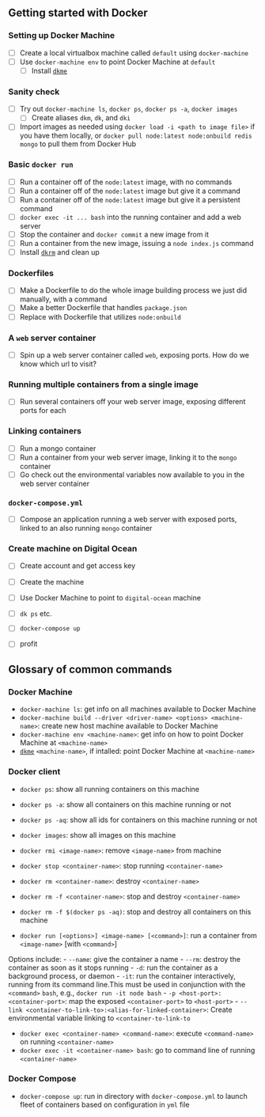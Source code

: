 ## Getting started with Docker

### Setting up Docker Machine

- [ ] Create a local virtualbox machine called `default` using `docker-machine`
- [ ] Use `docker-machine env` to point Docker Machine at `default`
  - [ ] Install [`dkme`](https://github.com/joshwyatt/dkme)
 
### Sanity check

- [ ] Try out `docker-machine ls`, `docker ps`, `docker ps -a`, `docker images`
  - [ ] Create aliases `dkm`, `dk`, and `dki`
- [ ] Import images as needed using `docker load -i <path to image file>` if you have them locally, or `docker pull node:latest node:onbuild redis mongo` to pull them from Docker Hub
 
### Basic `docker run`

- [ ] Run a container off of the `node:latest` image, with no commands
- [ ] Run a container off of the `node:latest` image but give it a command
- [ ] Run a container off of the `node:latest` image but give it a persistent command
- [ ] `docker exec -it ... bash` into the running container and add a web server
- [ ] Stop the container and `docker commit` a new image from it
- [ ] Run a container from the new image, issuing a `node index.js` command
- [ ] Install [`dkrm`](https://github.com/joshwyatt/dkrm) and clean up
 
### Dockerfiles

- [ ] Make a Dockerfile to do the whole image building process we just did manually, with a command
- [ ] Make a better Dockerfile that handles `package.json`
- [ ] Replace with Dockerfile that utilizes `node:onbuild`
 
### A `web` server container

- [ ] Spin up a web server container called `web`, exposing ports. How do we know which url to visit?

### Running multiple containers from a single image

- [ ] Run several containers off your web server image, exposing different ports for each

### Linking containers

- [ ] Run a mongo container
- [ ] Run a container from your web server image, linking it to the `mongo` container
- [ ] Go check out the environmental variables now available to you in the web server container

### `docker-compose.yml`

- [ ] Compose an application running a web server with exposed ports, linked to an also running `mongo` container

### Create machine on Digital Ocean

- [ ] Create account and get access key
- [ ] Create the machine
- [ ] Use Docker Machine to point to `digital-ocean` machine
- [ ] `dk ps` etc.
- [ ] `docker-compose up`
- [ ] profit


## Glossary of common commands

### Docker Machine

 - `docker-machine ls`: get info on all machines available to Docker Machine
 - `docker-machine build --driver <driver-name> <options> <machine-name>`: create new host machine available to Docker Machine
 - `docker-machine env <machine-name>`: get info on how to point Docker Machine at `<machine-name>`
 - [`dkme`](https://github.com/joshwyatt/dkme) `<machine-name>`, if intalled: point Docker Machine at `<machine-name>`

### Docker client

 - `docker ps`: show all running containers on this machine
 - `docker ps -a`: show all containers on this machine running or not
 - `docker ps -aq`: show all ids for containers on this machine running or not
 - `docker images`: show all images on this machine 
 - `docker rmi <image-name>`: remove `<image-name>` from machine
 - `docker stop <container-name>`: stop running `<container-name>`
 - `docker rm <container-name>`: destroy `<container-name>`
 - `docker rm -f <container-name>`: stop and destroy `<container-name>`
 - `docker rm -f $(docker ps -aq)`: stop and destroy all containers on this machine

 - `docker run [<options>] <image-name> [<command>]`: run a container from `<image-name>` [with `<command>`]

  Options include:
    - `--name`: give the container a name
    - `--rm`: destroy the container as soon as it stops running
    - `-d`: run the container as a background process, or daemon
    - `-it`: run the container interactively, running from its command line.This must be used in conjunction with the `<command>` `bash`, e.g., `docker run -it node bash`
    - `-p <host-port>:<container-port>`: map the exposed `<container-port>` to `<host-port>`
    - `--link <container-to-link-to>:<alias-for-linked-container>`: Create environmental variable linking to `<container-to-link-to`

 - `docker exec <container-name> <command-name>`: execute `<command-name>` on running `<container-name>`
 - `docker exec -it <container-name> bash`: go to command line of running `<container-name>`


### Docker Compose

 - `docker-compose up`: run in directory with `docker-compose.yml` to launch fleet of containers based on configuration in `yml` file
